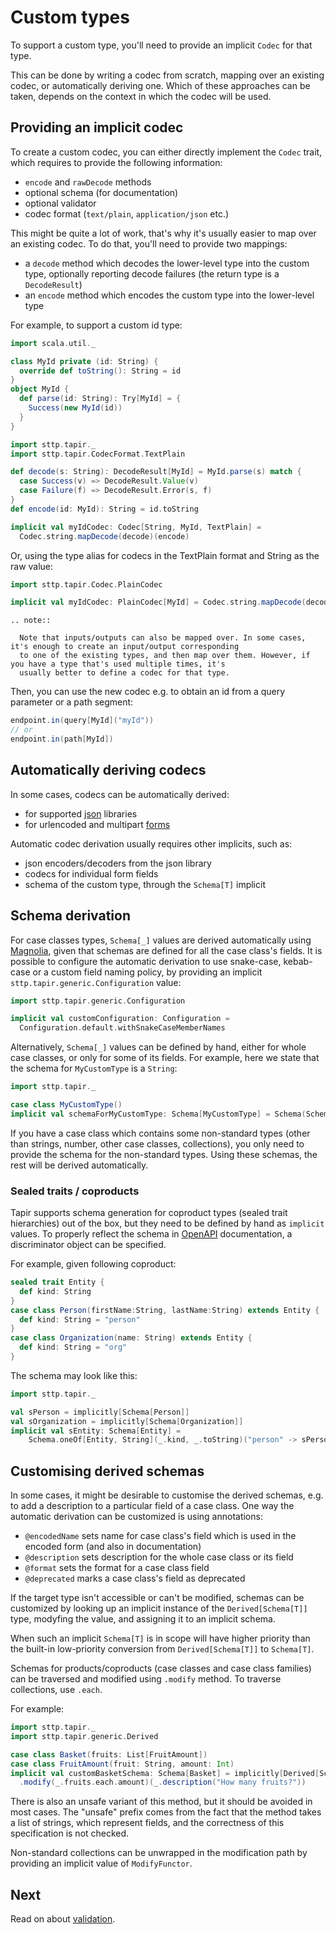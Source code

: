 # Custom types

To support a custom type, you'll need to provide an implicit `Codec` for that type.

This can be done by writing a codec from scratch, mapping over an existing codec, or automatically deriving one.
Which of these approaches can be taken, depends on the context in which the codec will be used.

## Providing an implicit codec

To create a custom codec, you can either directly implement the `Codec` trait, which requires to provide the following
information:

* `encode` and `rawDecode` methods
* optional schema (for documentation)
* optional validator
* codec format (`text/plain`, `application/json` etc.)

This might be quite a lot of work, that's why it's usually easier to map over an existing codec. To do that, you'll 
need to provide two mappings: 

* a `decode` method which decodes the lower-level type into the custom type, optionally reporting decode failures 
(the return type is a `DecodeResult`)
* an `encode` method which encodes the custom type into the lower-level type

For example, to support a custom id type:

```scala
import scala.util._

class MyId private (id: String) {
  override def toString(): String = id
}
object MyId {
  def parse(id: String): Try[MyId] = {
    Success(new MyId(id))
  }
}
```

```scala
import sttp.tapir._
import sttp.tapir.CodecFormat.TextPlain

def decode(s: String): DecodeResult[MyId] = MyId.parse(s) match {
  case Success(v) => DecodeResult.Value(v)
  case Failure(f) => DecodeResult.Error(s, f)
}
def encode(id: MyId): String = id.toString

implicit val myIdCodec: Codec[String, MyId, TextPlain] = 
  Codec.string.mapDecode(decode)(encode)
```

Or, using the type alias for codecs in the TextPlain format and String as the raw value:

```scala
import sttp.tapir.Codec.PlainCodec

implicit val myIdCodec: PlainCodec[MyId] = Codec.string.mapDecode(decode)(encode)
```

```eval_rst
.. note::

  Note that inputs/outputs can also be mapped over. In some cases, it's enough to create an input/output corresponding 
  to one of the existing types, and then map over them. However, if you have a type that's used multiple times, it's 
  usually better to define a codec for that type. 
```

Then, you can use the new codec e.g. to obtain an id from a query parameter or a path segment:

```scala
endpoint.in(query[MyId]("myId"))
// or
endpoint.in(path[MyId])
```

## Automatically deriving codecs

In some cases, codecs can be automatically derived:

* for supported [json](json.md) libraries
* for urlencoded and multipart [forms](forms.md)

Automatic codec derivation usually requires other implicits, such as:

* json encoders/decoders from the json library
* codecs for individual form fields
* schema of the custom type, through the `Schema[T]` implicit

## Schema derivation

For case classes types, `Schema[_]` values are derived automatically using [Magnolia](https://propensive.com/opensource/magnolia/), given
that schemas are defined for all the case class's fields. It is possible to configure the automatic derivation to use
snake-case, kebab-case or a custom field naming policy, by providing an implicit `sttp.tapir.generic.Configuration` value:

```scala
import sttp.tapir.generic.Configuration

implicit val customConfiguration: Configuration =
  Configuration.default.withSnakeCaseMemberNames
```

Alternatively, `Schema[_]` values can be defined by hand, either for whole case classes, or only for some of its fields.
For example, here we state that the schema for `MyCustomType` is a `String`:

```scala
import sttp.tapir._

case class MyCustomType()
implicit val schemaForMyCustomType: Schema[MyCustomType] = Schema(SchemaType.SString)
```

If you have a case class which contains some non-standard types (other than strings, number, other case classes, 
collections), you only need to provide the schema for the non-standard types. Using these schemas, the rest will
be derived automatically.

### Sealed traits / coproducts

Tapir supports schema generation for coproduct types (sealed trait hierarchies) out of the box, but they need to be defined
by hand as `implicit` values. To properly reflect the schema in [OpenAPI](../openapi.md) documentation, a
discriminator object can be specified. 

For example, given following coproduct:

```scala
sealed trait Entity {
  def kind: String
} 
case class Person(firstName:String, lastName:String) extends Entity { 
  def kind: String = "person"
}
case class Organization(name: String) extends Entity {
  def kind: String = "org"  
}
```

The schema may look like this:

```scala
import sttp.tapir._

val sPerson = implicitly[Schema[Person]]
val sOrganization = implicitly[Schema[Organization]]
implicit val sEntity: Schema[Entity] = 
    Schema.oneOf[Entity, String](_.kind, _.toString)("person" -> sPerson, "org" -> sOrganization)
```

## Customising derived schemas

In some cases, it might be desirable to customise the derived schemas, e.g. to add a description to a particular
field of a case class. One way the automatic derivation can be customized is using annotations:

* `@encodedName` sets name for case class's field which is used in the encoded form (and also in documentation)
* `@description` sets description for the whole case class or its field
* `@format` sets the format for a case class field
* `@deprecated` marks a case class's field as deprecated

If the target type isn't accessible or can't be modified, schemas can be customized by looking up an implicit instance 
of the `Derived[Schema[T]]` type, modyfing the value, and assigning it to an implicit schema. 

When such an implicit `Schema[T]` is in scope will have higher priority than the built-in low-priority conversion 
from `Derived[Schema[T]]` to `Schema[T]`.

Schemas for products/coproducts (case classes and case class families) can be traversed and modified using
`.modify` method. To traverse collections, use `.each`.

For example:

```scala
import sttp.tapir._
import sttp.tapir.generic.Derived

case class Basket(fruits: List[FruitAmount])
case class FruitAmount(fruit: String, amount: Int)
implicit val customBasketSchema: Schema[Basket] = implicitly[Derived[Schema[Basket]]].value
  .modify(_.fruits.each.amount)(_.description("How many fruits?"))
```

There is also an unsafe variant of this method, but it should be avoided in most cases. 
The "unsafe" prefix comes from the fact that the method takes a list of strings, 
which represent fields, and the correctness of this specification is not checked.

Non-standard collections can be unwrapped in the modification path by providing an implicit value of `ModifyFunctor`.

## Next

Read on about [validation](validation.md).
